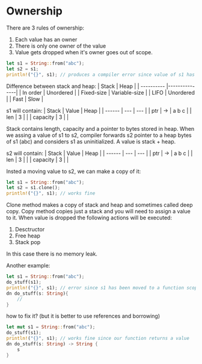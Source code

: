 # Ownership
There are 3 rules of ownership:
1. Each value has an owner
2. There is only one owner of the value
3. Value gets dropped when it's owner goes out of scope.

```rust
let s1 = String::from("abc");
let s2 = s1;
println!("{}", s1); // produces a compiler error since value of s1 has been modev to s2, it is not a copy
```

Difference between stack and heap:
| Stack      | Heap          |
| ---------- |---------------|
| In order   | Unordered     |
| Fixed-size | Variable-size |
| LIFO       | Unordered     |
| Fast       | Slow          |

s1 will contain:
| Stack    | Value | Heap   |
| ------   | ---   | ---    |
| ptr      |   ->  |  a b c |
| len      |    3  |        |
| capacity |    3  |        |

Stack contains length, capacity and a pointer to bytes stored in heap. When we assing a value of s1 to s2, compiler forwards s2 pointer to a heap bytes of s1 (abc) and considers s1 as uninitialized. A value is stack + heap.

s2 will contain:
| Stack    | Value | Heap   |
| ------   | ---   | ---    |
| ptr      |   ->  |  a b c |
| len      |    3  |        |
| capacity |    3  |        |

Insted a moving value to s2, we can make a copy of it:
```rust
let s1 = String::from("abc");
let s2 = s1.clone();
println!("{}", s1); // works fine
```

Clone method makes a copy of stack and heap and sometimes called deep copy. Copy method copies just a stack and you will need to assign a value to it. When value is dropped the following actions will be executed:
1. Desctructor
2. Free heap
3. Stack pop

In this case there is no memory leak.

Another example:
```rust
let s1 = String::from("abc");
do_stuff(s1);
println!("{}", s1); // error since s1 has been moved to a function scope as a local variable
dn do_stuff(s: String){
    //
}
```
how to fix it? (but it is better to use references and borrowing)
```rust
let mut s1 = String::from("abc");
do_stuff(s1);
println!("{}", s1); // works fine since our function returns a value
dn do_stuff(s: String) -> String {
    s
}
```
